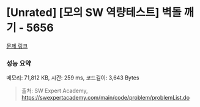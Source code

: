 # [Unrated] [모의 SW 역량테스트] 벽돌 깨기 - 5656 

[문제 링크](https://swexpertacademy.com/main/code/problem/problemDetail.do?contestProbId=AWXRQm6qfL0DFAUo) 

### 성능 요약

메모리: 71,812 KB, 시간: 259 ms, 코드길이: 3,643 Bytes



> 출처: SW Expert Academy, https://swexpertacademy.com/main/code/problem/problemList.do